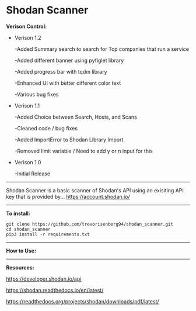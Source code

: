 # Shodan Scanner
**Verison Control:**

- Verison 1.2

    -Added Summary search to search for Top companies that run a service
    
    -Added different banner using pyfiglet library 
    
    -Added progress bar with tqdm library
    
    -Enhanced UI with better different color text 
    
    -Various bug fixes 

- Verison 1.1

    -Added Choice between Search, Hosts, and Scans

    -Cleaned code / bug fixes 

    -Added ImportError to Shodan Library Import

    -Removed limit variable / Need to add y or n input for this               
              
- Verison 1.0 

    -Initial Release
_____________________________________________________________________________________________


Shodan Scanner is a basic scanner of Shodan's API using an exisiting API key that is provided by...  https://account.shodan.io/

_____________________________________________________________________________________________

**To install:**

```
git clone https://github.com/trevorisenberg94/shodan_scanner.git
cd shodan_scanner
pip3 install -r requirements.txt
```
_____________________________________________________________________________________________

**How to Use:**

_____________________________________________________________________________________________

**Resources:**

https://developer.shodan.io/api

https://shodan.readthedocs.io/en/latest/

https://readthedocs.org/projects/shodan/downloads/pdf/latest/
